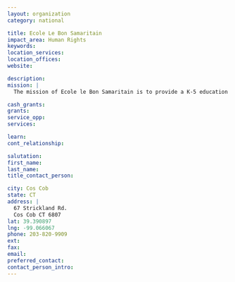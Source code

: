 ```yaml
---
layout: organization
category: national

title: Ecole Le Bon Samaritain
impact_area: Human Rights
keywords: 
location_services: 
location_offices: 
website: 

description: 
mission: |
  The mission of Ecole le Bon Samaritain is to provide a K-5 education and a hot meal along with basic healthcare and hygiene to children in Waney, a community in Carrefour, Haiti, where most children are at risk.

cash_grants: 
grants: 
service_opp: 
services: 

learn: 
cont_relationship: 

salutation: 
first_name: 
last_name: 
title_contact_person: 

city: Cos Cob
state: CT
address: |
  67 Strickland Rd.  
  Cos Cob CT 6807
lat: 39.390897
lng: -99.066067
phone: 203-820-9909
ext: 
fax: 
email: 
preferred_contact: 
contact_person_intro: 
---
```

